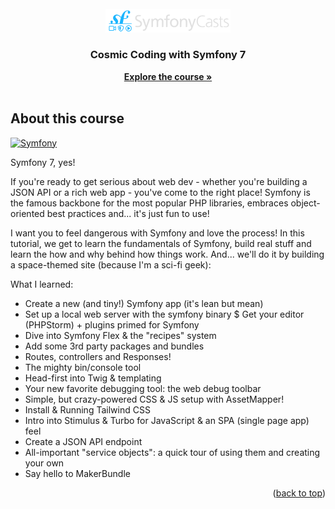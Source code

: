<!-- PROJECT LOGO -->
<br />
<div align="center">
  <a href="https://github.com/othneildrew/Best-README-Template">
    <img src="public/assets/img/logo.svg" alt="Logo" width="200">
  </a>

<h3 align="center">Cosmic Coding with Symfony 7</h3>

  <p align="center">
    <a href="https://symfonycasts.com/screencast/symfony"><strong>Explore the course »</strong></a>
    <br />
    <br />

[//]: # (    <a href="">View Demo</a>)
  </p>
</div>

<!-- ABOUT THE PROJECT -->
## About this course

[![Symfony](https://img.shields.io/badge/-Symfony-000?&logo=Symfony&logoColor=FFF)](https://symfony.com)

Symfony 7, yes! 

If you're ready to get serious about web dev - whether you're building a JSON API or a rich web app - you've come to the right place! Symfony is the famous backbone for the most popular PHP libraries, embraces object-oriented best practices and... it's just fun to use!

I want you to feel dangerous with Symfony and love the process! In this tutorial, we get to learn the fundamentals of Symfony, build real stuff and learn the how and why behind how things work. And... we'll do it by building a space-themed site (because I'm a sci-fi geek):

What I learned:
* Create a new (and tiny!) Symfony app (it's lean but mean)
* Set up a local web server with the symfony binary
$ Get your editor (PHPStorm) + plugins primed for Symfony
* Dive into Symfony Flex & the "recipes" system
* Add some 3rd party packages and bundles
* Routes, controllers and Responses!
* The mighty bin/console tool
* Head-first into Twig & templating
* Your new favorite debugging tool: the web debug toolbar
* Simple, but crazy-powered CSS & JS setup with AssetMapper!
* Install & Running Tailwind CSS
* Intro into Stimulus & Turbo for JavaScript & an SPA (single page app) feel
* Create a JSON API endpoint
* All-important "service objects": a quick tour of using them and creating your own
* Say hello to MakerBundle

<p align="right">(<a href="#readme-top">back to top</a>)</p>


